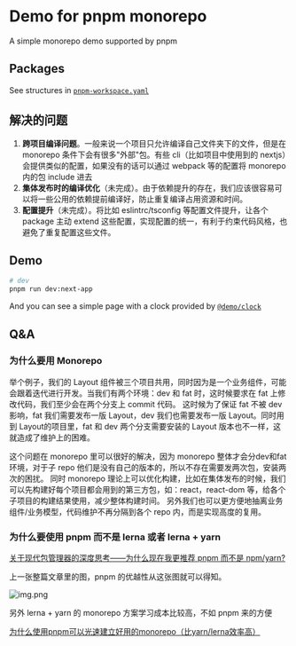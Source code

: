 # Demo for pnpm monorepo

A simple monorepo demo supported by pnpm

## Packages

See structures in [`pnpm-workspace.yaml`](https://github.com/MadCcc/pnpm-monorepo-demo/blob/master/pnpm-workspace.yaml)

## 解决的问题

1. **跨项目编译问题**。一般来说一个项目只允许编译自己文件夹下的文件，但是在 monorepo 条件下会有很多"外部"包。有些 cli（比如项目中使用到的 nextjs）会提供类似的配置，如果没有的话可以通过 webpack 等的配置将 monorepo 内的包 include 进去
2. **集体发布时的编译优化**（未完成）。由于依赖提升的存在，我们应该很容易可以将一些公用的依赖提前编译好，防止重复编译占用资源和时间。
3. **配置提升**（未完成）。将比如 eslintrc/tsconfig 等配置文件提升，让各个 package 主动 extend 这些配置，实现配置的统一，有利于约束代码风格，也避免了重复配置这些文件。

## Demo

```bash
# dev
pnpm run dev:next-app
```

And you can see a simple page with a clock provided by [`@demo/clock`](https://github.com/MadCcc/pnpm-monorepo-demo/tree/master/components/clock)

## Q&A

### 为什么要用 Monorepo

举个例子，我们的 Layout 组件被三个项目共用，同时因为是一个业务组件，可能会跟着迭代进行开发。当我们有两个环境：dev 和 fat 时，这时候要求在 fat 上修改代码，我们至少会在两个分支上 commit 代码。
这时候为了保证 fat 不被 dev 影响，fat 我们需要发布一版 Layout，dev 我们也需要发布一版 Layout。同时用到 Layout的项目里，fat 和 dev 两个分支需要安装的 Layout 版本也不一样，这就造成了维护上的困难。

这个问题在 monorepo 里可以很好的解决，因为 monorepo 整体才会分dev和fat环境，对于子 repo 他们是没有自己的版本的，所以不存在需要发两次包，安装两次的困扰。
同时 monorepo 理论上可以优化构建，比如在集体发布的时候，我们可以先构建好每个项目都会用到的第三方包，如：react，react-dom 等，给各个子项目的构建结果使用，减少整体构建时间。
另外我们也可以更方便地抽离业务组件/业务模型，代码维护不再分隔到各个 repo 内，而是实现高度的复用。

### 为什么要使用 pnpm 而不是 lerna 或者 lerna + yarn

[关于现代包管理器的深度思考——为什么现在我更推荐 pnpm 而不是 npm/yarn?](https://zhuanlan.zhihu.com/p/352437367)

上一张整篇文章里的图，pnpm 的优越性从这张图就可以得知。

![img.png](https://pic1.zhimg.com/v2-fc3618104fd0e1b6b613aba7401dcb6c_r.jpg)

另外 lerna + yarn 的 monorepo 方案学习成本比较高，不如 pnpm 来的方便

[为什么使用pnpm可以光速建立好用的monorepo（比yarn/lerna效率高）](https://blog.csdn.net/qq_21567385/article/details/118590143)

